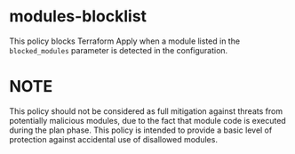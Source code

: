 # modules-blocklist
This policy blocks Terraform Apply when a module listed in the `blocked_modules` parameter is detected in the configuration.
# NOTE 
This policy should not be considered as full mitigation against threats from potentially malicious modules, due to the fact that module code is executed during the plan phase. This policy is intended to provide a basic level of protection against accidental use of disallowed modules.